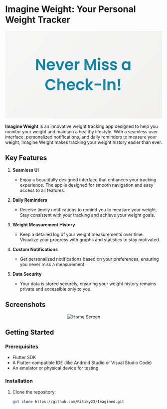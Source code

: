 # Imagine Weight: Your Personal Weight Tracker

<p align="center">   
   <img src="/Screenshot/Screenshot3.png" alt="Imagine Weight Logo" width="600" height="280"/> 
</p>

**Imagine Weight** is an innovative weight tracking app designed to help you monitor your weight and maintain a healthy lifestyle. With a seamless user interface, personalized notifications, and daily reminders to measure your weight, Imagine Weight makes tracking your weight history easier than ever.

## Key Features

1. **Seamless UI**
   - Enjoy a beautifully designed interface that enhances your tracking experience. The app is designed for smooth navigation and easy access to all features.

2. **Daily Reminders**
   - Receive timely notifications to remind you to measure your weight. Stay consistent with your tracking and achieve your weight goals.

3. **Weight Measurement History**
   - Keep a detailed log of your weight measurements over time. Visualize your progress with graphs and statistics to stay motivated.

4. **Custom Notifications**
   - Get personalized notifications based on your preferences, ensuring you never miss a measurement.

5. **Data Security**
   - Your data is stored securely, ensuring your weight history remains private and accessible only to you.

## Screenshots

<p align="center">   
   <img src="Screenshot/Screenshot.png" alt="Home Screen"/> 
</p> 


## Getting Started

### Prerequisites
- Flutter SDK
- A Flutter-compatible IDE (like Android Studio or Visual Studio Code)
- An emulator or physical device for testing

### Installation
1. Clone the repository:
   ```bash
   git clone https://github.com/Ritiky23/Imagined.git

